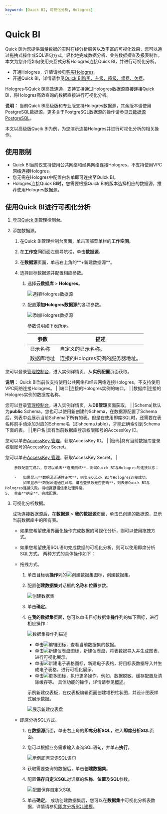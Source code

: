 ```yaml
---
keyword: [Quick BI, 可视化分析, Hologres]
---
```


# Quick BI

Quick BI为您提供海量数据的实时在线分析服务以及丰富的可视化效果，您可以通过拖拽式操作或SQL语句方式，轻松地完成数据分析、业务数据探查及报表制作。本文为您介绍如何使用交互式分析Hologres连接Quick BI，并进行可视化分析。

-   开通Hologres，详情请参见[购买Hologres](/cn.zh-CN/准备工作/购买Hologres.md)。
-   开通Quick BI，详情请参见[Quick BI购买、升级、降级、续费、欠费]()。

Hologres与Quick BI高效连通，支持支持通过Hologres数据源直接连接Quick BI，将Hologres高效查询的数据直接进行可视化分析。

**说明：** 当前Quick BI高级版和专业版支持Hologres数据源，其余版本请使用PostgreSQL数据源，更多关于PostgreSQL数据源的操作请参见[云数据源PostgreSQL]()。

本文以高级版Qucik BI为例，为您演示连接Hologres并进行可视化分析的相关操作。

## 使用限制

-   Quick BI当前仅支持使用公共网络和经典网络连接Hologres，不支持使用VPC网络连接Hologres。
-   您无需在Hologres中配置白名单即可连接至Quick BI。
-   Hologres连接Quick BI时，您需要根据Quick BI的版本选择相应的数据源，推荐使用Hologres数据源。

## 使用Quick BI进行可视化分析

1.  登录[Quick BI管理控制台](http://das.base.shuju.aliyun.com/console.htm?spm=a2c0j.8190895.737583.btn2.34f87d6a2MBlQ6)。

2.  添加数据源。

    1.  在Quick BI管理控制台页面，单击顶部菜单栏的**工作空间**。

    2.  在**工作空间**页面左侧导航栏，单击**数据源**。

    3.  在**数据源**页面，单击右上角的**+新建数据源**。

    4.  选择目标数据源并配置相应参数。

        1.  选择**云数据库** \> **Hologres**。

            ![选择Hologres数据源](https://static-aliyun-doc.oss-accelerate.aliyuncs.com/assets/img/zh-CN/1299147061/p190025.png)

        2.  配置**添加Hologres数据源**的各项参数。

            ![添加Hologres数据源](https://static-aliyun-doc.oss-accelerate.aliyuncs.com/assets/img/zh-CN/2063147061/p189738.png)

            参数说明如下表所示。

            |参数|描述|
            |--|--|
            |显示名称|自定义的显示名称。 |
            |数据库地址|连接的Hologres实例的服务器地址。

您可以登录[管理控制台](https://hologram.console.aliyun.com/#/instance)，进入实例详情页，从**实例配置**页面获取。

**说明：** Quick BI当前仅支持使用公共网络和经典网络连接Hologres，不支持使用VPC网络连接Hologres。 |
            |端口|连接的Hologres实例的端口。 |
            |数据库|连接的Hologres实例的数据库名称。

您可以登录[管理控制台](https://hologram.console.aliyun.com/#/instance)，进入实例详情页，从**DB管理**页面获取。 |
            |Schema|默认为**public** Schema。您也可以使用新创建的Schema，在数据源配置了Schema后，列表中会展示当前Schema下所有的表。但是在使用即席SQL时，还需要在表名称前手动添加对应的Schema名（即shcema.table），才能正确索引到Schema下面的表。 |
            |用户名|具有当前数据库登录权限账号的AccessKey ID。

您可以单击[AccessKey 管理](https://usercenter.console.aliyun.com/?spm=5176.2020520153.nav-right.dak.3bcf415dCWGUBj#/manage/ak)，获取AccessKey ID。 |
            |密码|具有当前数据库登录权限账号的AccessKey Secret。

您可以单击[AccessKey 管理](https://usercenter.console.aliyun.com/?spm=5176.2020520153.nav-right.dak.3bcf415dCWGUBj#/manage/ak)，获取AccessKey Secret。 |

        参数配置完成后，您可以单击**连接测试**，测试Quick BI与Hologres的连接状态：

        -   如果显示**数据源连通性正常**，则表示Quick BI与Hologres连接成功。
        -   如果显示**数据源连通性异常，请检查参数是否正确**，则表示Quick BI与Hologres连接失败。请根据报错信息处理异常。
    5.  单击**确定**，完成配置。

3.  可视化分析数据。

    成功连接数据源后，在**数据源** \> **我的数据源**页面，单击已创建的数据源，显示当前数据库中的所有表。

    -   如果您希望使用界面化操作完成数据的可视化分析，则可以使用拖拽方式。
    -   如果您希望使用SQL语句完成数据的可视化分析，则可以使用即席分析SQL方式。
    两种方式的具体操作如下：

    -   拖拽方式。
        1.  单击目标表**操作**列的![创建数据集](https://static-aliyun-doc.oss-accelerate.aliyuncs.com/assets/img/zh-CN/3948430061/p167521.png)图标，创建数据集。
        2.  配置**创建数据集**对话框的**名称**和**位置**参数。

            ![创建数据集](https://static-aliyun-doc.oss-accelerate.aliyuncs.com/assets/img/zh-CN/3975337061/p188765.png)

        3.  单击**确定**。
        4.  在**我的数据集**页面，您可以单击目标数据集**操作**列的如下图标，进行相应操作：

            ![数据集操作列描述](https://static-aliyun-doc.oss-accelerate.aliyuncs.com/assets/img/zh-CN/3975337061/p188773.png)

            -   单击![编辑](https://static-aliyun-doc.oss-accelerate.aliyuncs.com/assets/img/zh-CN/3948430061/p167525.png)图标，查看当前数据集的数据。
            -   单击![新建仪表盘](https://static-aliyun-doc.oss-accelerate.aliyuncs.com/assets/img/zh-CN/4948430061/p167526.png)图标，新建仪表盘，将表数据导入并生成图表，进行可视化展示。
            -   单击![新建电子表格](https://static-aliyun-doc.oss-accelerate.aliyuncs.com/assets/img/zh-CN/4948430061/p167527.png)图标，新建电子表格，将目标表数据导入并生成电子表格，进行可视化展示。
            -   单击![更多](https://static-aliyun-doc.oss-accelerate.aliyuncs.com/assets/img/zh-CN/4948430061/p167528.png)图标，执行更多操作。例如，数据脱敏、缓存配置及清除缓存等。
            具体功能的操作，详情请参见[概述]()。

            示例新建仪表板，在仪表板编辑页面创建堆积柱状图，并设计图表样式展示数据。

            ![展示新建仪表盘](https://static-aliyun-doc.oss-accelerate.aliyuncs.com/assets/img/zh-CN/4975337061/p188790.png)

    -   即席分析SQL方式。

        1.  在**数据源**页面，单击右上角的**即席分析SQL**，进入**即席分析SQL**页面。
        2.  您可以根据业务需求输入查询SQL语句，并单击**执行**。

            ![示例即席查询SQL语句](https://static-aliyun-doc.oss-accelerate.aliyuncs.com/assets/img/zh-CN/4975337061/p188813.png)

        3.  获取需要查询的数据后，单击**创建数据集**。
        4.  配置**保存自定义SQL**对话框的**名称**、**位置**及**SQL**参数。

            ![配置保存自定义SQL](https://static-aliyun-doc.oss-accelerate.aliyuncs.com/assets/img/zh-CN/4975337061/p188814.png)

        5.  单击**确定**。
        成功创建数据集后，您可以在**数据集**中可视化分析表数据，详情请参见[即席分析SQL建模]()。


